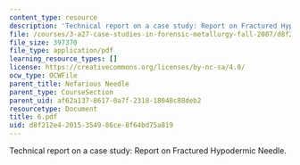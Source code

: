 ```yaml
---
content_type: resource
description: 'Technical report on a case study: Report on Fractured Hypodermic Needle.'
file: /courses/3-a27-case-studies-in-forensic-metallurgy-fall-2007/d8f212e42015354986ce8f64bd75a819_6.pdf
file_size: 397370
file_type: application/pdf
learning_resource_types: []
license: https://creativecommons.org/licenses/by-nc-sa/4.0/
ocw_type: OCWFile
parent_title: Nefarious Needle
parent_type: CourseSection
parent_uid: af62a137-8617-0a7f-2318-18048c88deb2
resourcetype: Document
title: 6.pdf
uid: d8f212e4-2015-3549-86ce-8f64bd75a819
---
```

Technical report on a case study: Report on Fractured Hypodermic Needle.